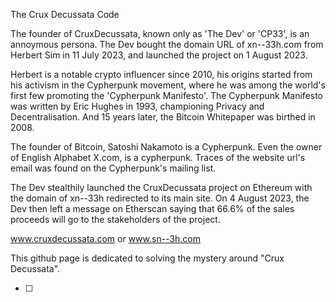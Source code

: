 The Crux Decussata Code

The founder of CruxDecussata, known only as 'The Dev' or 'CP33', is an annoymous persona. The Dev bought the domain URL of xn--33h.com from Herbert Sim in 11 July 2023, and launched the project on 1 August 2023.

Herbert is a notable crypto influencer since 2010, his origins started from his activism in the Cypherpunk movement, where he was among the world's first few promoting the 'Cypherpunk Manifesto'. The Cypherpunk Manifesto was written by Eric Hughes in 1993, championing Privacy and Decentralisation. And 15 years later, the Bitcoin Whitepaper was birthed in 2008.

The founder of Bitcoin, Satoshi Nakamoto is a Cypherpunk. Even the owner of English Alphabet X.com, is a cypherpunk. Traces of the website url's email was found on the Cypherpunk's mailing list.

The Dev stealthily launched the CruxDecussata project on Ethereum with the domain of xn--33h redirected to its main site. On 4 August 2023, the Dev then left a message on Etherscan saying that 66.6% of the sales proceeds will go to the stakeholders of the project.

www.cruxdecussata.com or www.sn--3h.com

This github page is dedicated to solving the mystery around "Crux Decussata".

- [ ]
